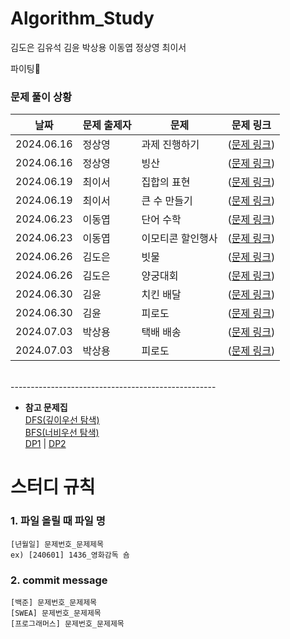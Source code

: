 # Algorithm_Study
김도은 김유석 김윤 박상용 이동엽 정상영 최이서

파이팅🍕

### 문제 풀이 상황
| 날짜 | 문제 출제자 | 문제 | 문제 링크 | 
|--------|------|-------|-------|
| 2024.06.16 | 정상영 | 과제 진행하기 | ([문제 링크](https://school.programmers.co.kr/learn/courses/30/lessons/176962)) | 
| 2024.06.16 | 정상영 | 빙산 | ([문제 링크](https://www.acmicpc.net/problem/2573)) |
| 2024.06.19 | 최이서 | 집합의 표현 | ([문제 링크](https://www.acmicpc.net/problem/1717)) |
| 2024.06.19 | 최이서 | 큰 수 만들기 | ([문제 링크](https://school.programmers.co.kr/learn/courses/30/lessons/42883)) |
| 2024.06.23 | 이동엽 | 단어 수학 | ([문제 링크](https://www.acmicpc.net/problem/1339)) |
| 2024.06.23 | 이동엽 | 이모티콘 할인행사 | ([문제 링크](https://school.programmers.co.kr/learn/courses/30/lessons/150368)) |
| 2024.06.26 | 김도은 | 빗물 | ([문제 링크](https://www.acmicpc.net/problem/14719)) |
| 2024.06.26 | 김도은 | 양궁대회 | ([문제 링크](https://school.programmers.co.kr/learn/courses/30/lessons/92342)) |
| 2024.06.30 | 김윤 | 치킨 배달 | ([문제 링크](https://www.acmicpc.net/problem/15686)) |
| 2024.06.30 | 김윤 | 피로도 | ([문제 링크](https://school.programmers.co.kr/learn/courses/30/lessons/87946)) |
| 2024.07.03 | 박상용 | 택배 배송 | ([문제 링크](https://www.acmicpc.net/problem/5972)) |
| 2024.07.03 | 박상용 | 피로도 | ([문제 링크](https://school.programmers.co.kr/learn/courses/30/lessons/72411?language=java)) |

<br>
---------------------------------------------------

* **참고 문제집** <br>
[DFS(깊이우선 탐색)](https://www.acmicpc.net/problemset?sort=ac_desc&algo=127) <br>
[BFS(너비우선 탐색)](https://www.acmicpc.net/problemset?sort=ac_desc&algo=126) <br>
[DP1](https://www.acmicpc.net/workbook/view/7836) | [DP2](https://www.acmicpc.net/problemset?sort=ac_desc&algo=25) <br>


# 스터디 규칙
### 1. 파일 올릴 때 파일 명
```
[년월일] 문제번호_문제제목
ex) [240601] 1436_영화감독 숌
```
### 2. commit message
```
[백준] 문제번호_문제제목
[SWEA] 문제번호_문제제목
[프로그래머스] 문제번호_문제제목
```
